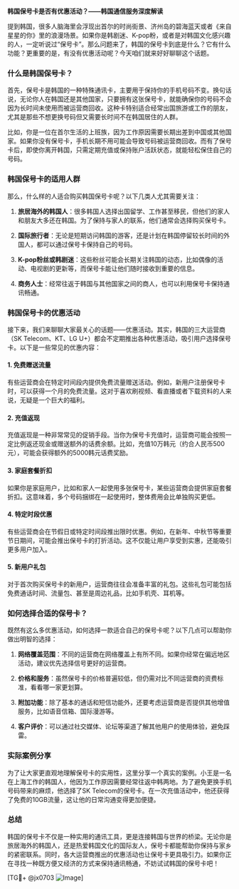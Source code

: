 **韩国保号卡是否有优惠活动？——韩国通信服务深度解读**

提到韩国，很多人脑海里会浮现出首尔的时尚街景、济州岛的碧海蓝天或者《来自星星的你》里的浪漫场景。如果你是韩剧迷、K-pop粉，或者是对韩国文化感兴趣的人，一定听说过“保号卡”。那么问题来了，韩国的保号卡到底是什么？它有什么功能？更重要的是，有没有优惠活动呢？今天咱们就来好好聊聊这个话题。

### 什么是韩国保号卡？

首先，保号卡是韩国的一种特殊通讯卡，主要用于保持你的手机号码不变。换句话说，无论你人在韩国还是其他国家，只要拥有这张保号卡，就能确保你的号码不会因为长时间未使用而被运营商回收。这种卡特别适合经常出国旅游或工作的朋友，尤其是那些不想更换号码但又需要长时间不在韩国居住的人群。

比如，你是一位在首尔生活的上班族，因为工作原因需要长期出差到中国或其他国家。如果你没有保号卡，手机长期不用可能会导致号码被运营商回收。而有了保号卡后，即使你离开韩国，只需定期充值或保持账户活跃状态，就能轻松保住自己的号码。

### 韩国保号卡的适用人群

那么，什么样的人适合购买韩国保号卡呢？以下几类人尤其需要关注：

1. **旅居海外的韩国人**：很多韩国人选择出国留学、工作甚至移民，但他们的家人和朋友大多还在韩国。为了保持与家人的联系，他们通常会选择购买保号卡。
   
2. **国际旅行者**：无论是短期访问韩国的游客，还是计划在韩国停留较长时间的外国人，都可以通过保号卡保持自己的号码。

3. **K-pop粉丝或韩剧迷**：这些粉丝可能会长期关注韩国的动态，比如偶像的活动、电视剧的更新等，而保号卡能让他们随时接收到重要的信息。

4. **商务人士**：经常往返于韩国与其他国家之间的商人，也可以利用保号卡保持通讯畅通。

### 韩国保号卡的优惠活动

接下来，我们来聊聊大家最关心的话题——优惠活动。其实，韩国的三大运营商（SK Telecom、KT、LG U+）都会不定期推出各种优惠活动，吸引用户选择保号卡。以下是一些常见的优惠内容：

#### 1. 免费赠送流量
有些运营商会在特定时间段内提供免费流量赠送活动。例如，新用户注册保号卡时，可以获得一个月的免费流量。这对于喜欢刷视频、看直播或者下载资料的人来说，无疑是一个巨大的福利。

#### 2. 充值返现
充值返现是一种非常常见的促销手段。当你为保号卡充值时，运营商可能会按照一定比例返还现金或赠送额外的话费余额。比如，充值10万韩元（约合人民币500元），可能会获得额外的5000韩元话费奖励。

#### 3. 家庭套餐折扣
如果你是家庭用户，比如和家人一起使用多张保号卡，某些运营商会提供家庭套餐折扣。这意味着，多个号码捆绑在一起使用时，整体费用会比单独购买更低。

#### 4. 特定时段优惠
有些运营商会在节假日或特定时间段推出限时优惠。例如，在新年、中秋节等重要节日期间，可能会推出保号卡的打折活动。这不仅能让用户享受到实惠，还能吸引更多用户加入。

#### 5. 新用户礼包
对于首次购买保号卡的新用户，运营商往往会准备丰富的礼包。这些礼包可能包括免费通话时间、流量包、甚至是周边礼品，比如手机壳、耳机等。

### 如何选择合适的保号卡？

既然有这么多优惠活动，如何选择一款适合自己的保号卡呢？以下几点可以帮助你做出明智的选择：

1. **网络覆盖范围**：不同的运营商在网络覆盖上有所不同。如果你经常在偏远地区活动，建议优先选择信号更好的运营商。

2. **价格和服务**：虽然保号卡的价格普遍较低，但仍需对比不同运营商的资费标准，看看哪一家更划算。

3. **附加功能**：除了基本的通话和短信功能外，还要考虑运营商是否提供其他增值服务，比如语音信箱、国际漫游等。

4. **客户评价**：可以通过社交媒体、论坛等渠道了解其他用户的使用体验，避免踩雷。

### 实际案例分享

为了让大家更直观地理解保号卡的实用性，这里分享一个真实的案例。小王是一名在上海工作的韩国人，他因为工作原因需要经常往返中韩两地。为了避免更换手机号码带来的麻烦，他选择了SK Telecom的保号卡。在一次充值活动中，他还获得了免费的10GB流量，这让他的日常沟通变得更加便捷。

### 总结

韩国的保号卡不仅是一种实用的通讯工具，更是连接韩国与世界的桥梁。无论你是旅居海外的韩国人，还是热爱韩国文化的国际友人，保号卡都能帮助你保持与家乡的紧密联系。同时，各大运营商推出的优惠活动也让保号卡更具吸引力。如果你正在寻找一种既方便又经济的方式来保持通讯畅通，不妨试试韩国的保号卡吧！

[TG💪+ @jx0703 ![Image](https://github.com/user-attachments/assets/dbca1d08-cadb-493c-b0ec-ad6f7a83f270)]